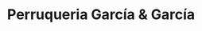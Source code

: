 ---
title: "Perruqueria García & García"
url: /lleida/perruqueria-garcia-y-garcia/
shop: peluquería
---